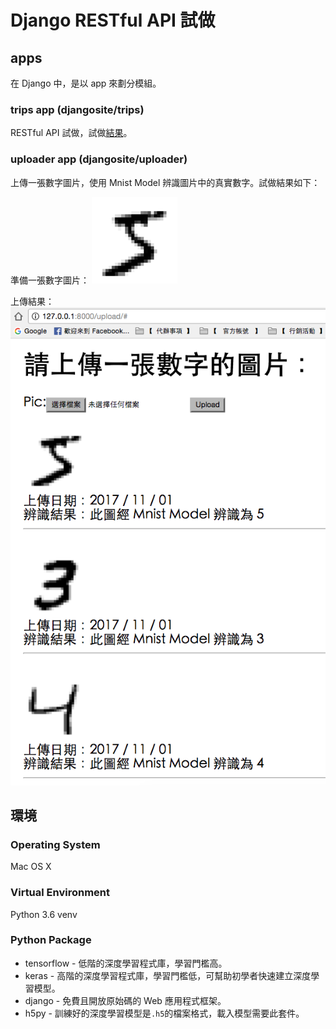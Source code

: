 # Django RESTful API 試做

## apps
在 Django 中，是以 app 來劃分模組。

### trips app (djangosite/trips)
RESTful API 試做，試做[結果](https://bobtai.pythonanywhere.com/)。

### uploader app (djangosite/uploader)
上傳一張數字圖片，使用 Mnist Model 辨識圖片中的真實數字。試做結果如下：

準備一張數字圖片：
![img](https://raw.githubusercontent.com/bobtai/django/master/images/5.png)

上傳結果：
![img](https://raw.githubusercontent.com/bobtai/django/master/images/uploader.png)

## 環境

### Operating System

Mac OS X

### Virtual Environment

Python 3.6 venv

### Python Package

* tensorflow - 低階的深度學習程式庫，學習門檻高。
* keras - 高階的深度學習程式庫，學習門檻低，可幫助初學者快速建立深度學習模型。
* django - 免費且開放原始碼的 Web 應用程式框架。
* h5py - 訓練好的深度學習模型是`.h5`的檔案格式，載入模型需要此套件。
